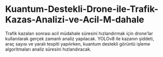 # Kuantum-Destekli-Drone-ile-Trafik-Kazas-Analizi-ve-Acil-M-dahale
Trafik kazaları sonrası acil müdahale süresini hızlandırmak için drone’lar kullanılarak gerçek zamanlı analiz yapılacak. YOLOv8 ile kazanın şiddeti, araç sayısı ve yaralı tespiti yapılırken, kuantum destekli görüntü işleme algoritmaları analiz süresini hızlandıracak.
